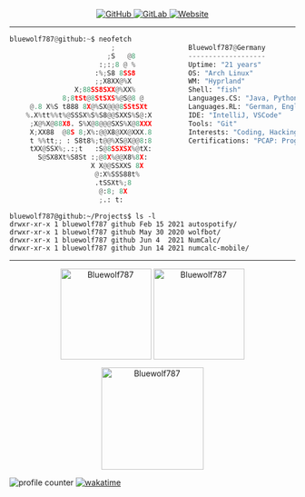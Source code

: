 <p align="center">
  <a href="https://github.com/Bluewolf787">
    <img src="https://img.shields.io/badge/-GitHub-181717?style=flat-square&logo=github" alt="GitHub"/>
  </a>
  <a href="https://gitlab.com/Bluewolf787">
    <img src="https://img.shields.io/badge/-GitLab-FCA121?style=flat-square&logo=gitlab" alt="GitLab"/>
  </a>
  <a href="https://bluewolf787.github.io/">
    <img src="https://img.shields.io/website?down_color=blue&down_message=bluewolf787.github.io&style=flat-square&up_color=blue&up_message=bluewolf787.github.io&url=https%3A%2F%2Fbluewolf787.github.io%2F" alt="Website"/>
  </a>
</p>

---

```Python
bluewolf787@github:~$ neofetch
                         ;                  Bluewolf787@Germany
                        ;S   @8             -------------------
                      :;:;8 @ %             Uptime: "21 years"
                     :%;S8 8SS8             OS: "Arch Linux"
                     ;;X8XX@%X              WM: "Hyprland"
                X;88SS8SXX@%XX%             Shell: "fish"
             8;8tSt@8StSXS%@S@8 @           Languages.CS: "Java, Python, Dart/Flutter, C"
     @.8 X%S t888 8X@%SX@@@8SStSXt          Languages.RL: "German, English"
    %.X%tt%%t%@SSSX%S%S8@@SXXS%S@:X         IDE: "IntelliJ, VSCode" 
     ;X@%X@88X8. S%X@8@@@SXS%X@8XXX         Tools: "Git"
     X;XX88  @8S 8;X%:@@X8@XX@XXX.8         Interests: "Coding, Hacking (Pentesting), Reverse Engineering"
     t %%tt;; : S8t8%;t@@%XS@X@@8:8         Certifications: "PCAP: Programming Essentials in Python"
     tXX@SSX%;.:;t   :S@8SSXSX%@tX:         
       S@SX8Xt%S8St :;@8X%@@X8%8X:          
                    X X@@SSXXS 8X           
                     @:X%SSS88t%            
                     .tSSXt%;8              
                      @:8; 8X
                      ;.: t:
```

```
bluewolf787@github:~/Projects$ ls -l
drwxr-xr-x 1 bluewolf787 github Feb 15 2021 autospotify/
drwxr-xr-x 1 bluewolf787 github May 30 2020 wolfbot/
drwxr-xr-x 1 bluewolf787 github Jun 4  2021 NumCalc/
drwxr-xr-x 1 bluewolf787 github Jun 14 2021 numcalc-mobile/
```

---


<p align="center"><img height="160em" src="https://github-readme-stats.vercel.app/api/top-langs/?username=Bluewolf787&langs_count=6&layout=compact&hide_border=true&theme=github_dark" alt="Bluewolf787" align = "center"/>
<img height="160em" src="https://github-readme-stats.vercel.app/api?username=Bluewolf787&count_private=true&show_icons=true&hide_border=true&theme=github_dark" alt="Bluewolf787" align = "center"/></p>

<!--
<p align="center"><img src="https://github-readme-stats.vercel.app/api/wakatime?username=Bluewolf787&layout=compact&hide=other&langs_count=6&all_time&theme=github_dark&hide_border=true&custom_title=Top%2020%20Languages%20since%20Dec%202020" alt="wakatime top languages"/></p>
-->

<p align="center"><img height="180em" src="https://github-profile-summary-cards.vercel.app/api/cards/profile-details?username=Bluewolf787&theme=github_dark" alt="Bluewolf787" align = "center"/></p>

![profile counter](https://komarev.com/ghpvc/?username=Bluewolf787&style=flat-square) [![wakatime](https://wakatime.com/badge/user/196d5c15-3806-4f5d-b7c0-871f335ac7a6.svg?style=flat-square)](https://wakatime.com/@196d5c15-3806-4f5d-b7c0-871f335ac7a6)
